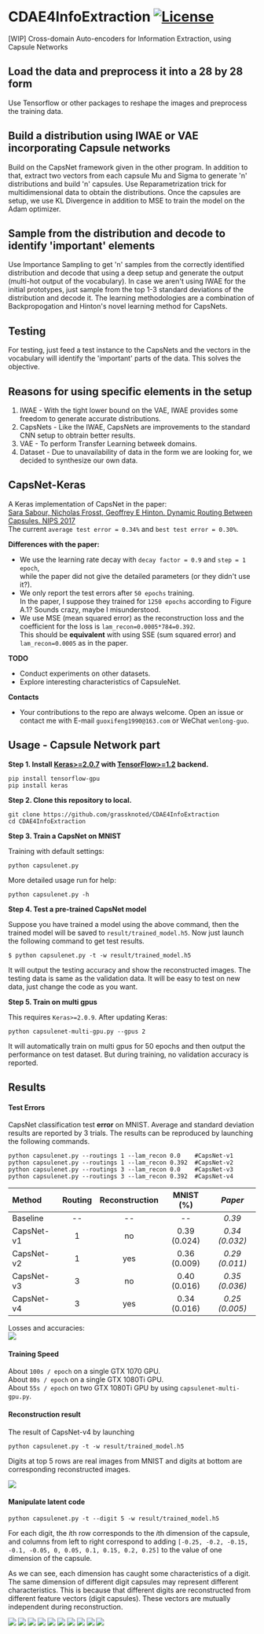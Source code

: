 # CDAE4InfoExtraction [![License](https://img.shields.io/github/license/mashape/apistatus.svg?maxAge=2592000)](https://github.com/grassknoted/CDAE4InfoExtraction/blob/master/LICENSE)
[WIP] Cross-domain Auto-encoders for Information Extraction, using Capsule Networks


## Load the data and preprocess it into a 28 by 28 form

Use Tensorflow or other packages to reshape the images and preprocess the training data.

## Build a distribution using IWAE or VAE incorporating Capsule networks

Build on the CapsNet framework given in the other program. In addition to that, extract two vectors from
each capsule Mu and Sigma to generate 'n' distributions and build 'n' capsules. Use Reparametrization trick
for multidimensional data to obtain the distributions. Once the capsules are setup, we use KL Divergence in
addition to MSE to train the model on the Adam optimizer.

## Sample from the distribution and decode to identify 'important' elements

Use Importance Sampling to get 'n' samples from the correctly identified distribution and decode that using
a deep setup and generate the output (multi-hot output of the vocabulary). In case we aren't using IWAE for the 
initial prototypes, just sample from the top 1-3 standard deviations of the distribution and decode it. The learning
methodologies are a combination of Backpropogation and Hinton's novel learning method for CapsNets. 

## Testing

For testing, just feed a test instance to the CapsNets and the vectors in the vocabulary will identify the 'important'
parts of the data. This solves the objective.

## Reasons for using specific elements in the setup
1. IWAE - With the tight lower bound on the VAE, IWAE provides some freedom to generate accurate distributions.
2. CapsNets - Like the IWAE, CapsNets are improvements to the standard CNN setup to obtrain better results.
3. VAE - To perform Transfer Learning betweek domains.
4. Dataset - Due to unavailability of data in the form we are looking for, we decided to synthesize our own data.

## CapsNet-Keras
A Keras implementation of CapsNet in the paper:   
[Sara Sabour, Nicholas Frosst, Geoffrey E Hinton. Dynamic Routing Between Capsules. NIPS 2017](https://arxiv.org/abs/1710.09829)   
The current `average test error = 0.34%` and `best test error = 0.30%`.   
 
**Differences with the paper:**   
- We use the learning rate decay with `decay factor = 0.9` and `step = 1 epoch`,    
while the paper did not give the detailed parameters (or they didn't use it?).
- We only report the test errors after `50 epochs` training.   
In the paper, I suppose they trained for `1250 epochs` according to Figure A.1?
Sounds crazy, maybe I misunderstood.
- We use MSE (mean squared error) as the reconstruction loss and 
the coefficient for the loss is `lam_recon=0.0005*784=0.392`.   
This should be **equivalent** with using SSE (sum squared error) and `lam_recon=0.0005` as in the paper.


**TODO**
- Conduct experiments on other datasets. 
- Explore interesting characteristics of CapsuleNet.

**Contacts**
- Your contributions to the repo are always welcome. 
Open an issue or contact me with E-mail `guoxifeng1990@163.com` or WeChat `wenlong-guo`.


## Usage - Capsule Network part

**Step 1.
Install [Keras>=2.0.7](https://github.com/fchollet/keras) 
with [TensorFlow>=1.2](https://github.com/tensorflow/tensorflow) backend.**
```
pip install tensorflow-gpu
pip install keras
```

**Step 2. Clone this repository to local.**
```
git clone https://github.com/grassknoted/CDAE4InfoExtraction
cd CDAE4InfoExtraction
```

**Step 3. Train a CapsNet on MNIST**  

Training with default settings:
```
python capsulenet.py
```

More detailed usage run for help:
```
python capsulenet.py -h
```

**Step 4. Test a pre-trained CapsNet model**

Suppose you have trained a model using the above command, then the trained model will be
saved to `result/trained_model.h5`. Now just launch the following command to get test results.
```
$ python capsulenet.py -t -w result/trained_model.h5
```
It will output the testing accuracy and show the reconstructed images.
The testing data is same as the validation data. It will be easy to test on new data, 
just change the code as you want.



**Step 5. Train on multi gpus**   

This requires `Keras>=2.0.9`. After updating Keras:   
```
python capsulenet-multi-gpu.py --gpus 2
```
It will automatically train on multi gpus for 50 epochs and then output the performance on test dataset.
But during training, no validation accuracy is reported.

## Results

#### Test Errors   

CapsNet classification test **error** on MNIST. Average and standard deviation results are
reported by 3 trials. The results can be reproduced by launching the following commands.   
 ```
 python capsulenet.py --routings 1 --lam_recon 0.0    #CapsNet-v1   
 python capsulenet.py --routings 1 --lam_recon 0.392  #CapsNet-v2
 python capsulenet.py --routings 3 --lam_recon 0.0    #CapsNet-v3 
 python capsulenet.py --routings 3 --lam_recon 0.392  #CapsNet-v4
```
   Method     |   Routing   |   Reconstruction  |  MNIST (%)  |  *Paper*    
   :---------|:------:|:---:|:----:|:----:
   Baseline |  -- | -- | --             | *0.39* 
   CapsNet-v1 |  1 | no | 0.39 (0.024)  | *0.34 (0.032)* 
   CapsNet-v2  |  1 | yes | 0.36 (0.009)| *0.29 (0.011)*
   CapsNet-v3 |  3 | no | 0.40 (0.016)  | *0.35 (0.036)*
   CapsNet-v4  |  3 | yes| 0.34 (0.016) | *0.25 (0.005)*
   
Losses and accuracies:   
![](capsnet-keras/result/log.png)


#### Training Speed 

About `100s / epoch` on a single GTX 1070 GPU.   
About `80s / epoch` on a single GTX 1080Ti GPU.   
About `55s / epoch` on two GTX 1080Ti GPU by using `capsulenet-multi-gpu.py`.      

#### Reconstruction result  

The result of CapsNet-v4 by launching   
```
python capsulenet.py -t -w result/trained_model.h5
```
Digits at top 5 rows are real images from MNIST and 
digits at bottom are corresponding reconstructed images.

![](capsnet-keras/result/real_and_recon.png)

#### Manipulate latent code

```
python capsulenet.py -t --digit 5 -w result/trained_model.h5 
```
For each digit, the *i*th row corresponds to the *i*th dimension of the capsule, and columns from left to 
right correspond to adding `[-0.25, -0.2, -0.15, -0.1, -0.05, 0, 0.05, 0.1, 0.15, 0.2, 0.25]` to 
the value of one dimension of the capsule. 

As we can see, each dimension has caught some characteristics of a digit. The same dimension of 
different digit capsules may represent different characteristics. This is because that different 
digits are reconstructed from different feature vectors (digit capsules). These vectors are mutually 
independent during reconstruction.
    
![](capsnet-keras/result/manipulate-0.png)
![](capsnet-keras/result/manipulate-1.png)
![](capsnet-keras/result/manipulate-2.png)
![](capsnet-keras/result/manipulate-3.png)
![](capsnet-keras/result/manipulate-4.png)
![](capsnet-keras/result/manipulate-5.png)
![](capsnet-keras/result/manipulate-6.png)
![](capsnet-keras/result/manipulate-7.png)
![](capsnet-keras/result/manipulate-8.png)
![](capsnet-keras/result/manipulate-9.png)
